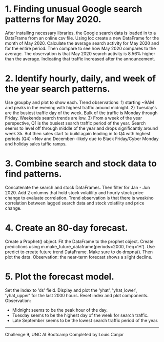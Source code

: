 # 1. Finding unusual Google search patterns for May 2020.
After installing necessary libraries, the Google search data is loaded in to a DataFrame from an online csv file.
Using loc create a new DataFrame for the month of May 2020.
Calculate the average search activity for May 2020 and for the entire period.  Then compare to see how May 2020 compares to the average.
The observation is that May 2020 search activity is 8.56% higher than the average.  Indicating that traffic increased after the announcement.

# 2. Identify hourly, daily, and week of the year search patterns.
Use groupby and plot to show each.
Trend observations:
            1) starting ~9AM and peaks in the evening with highest traffic around midnight.
            2) Tuesday's are the busiest traffic day of the week.  Bulk of the traffic is Monday through Friday.  Weekends search trends are low.
            3) From a week of the year perspective, Q1 is the busiest search traffic period of the year.  Search seems to level off through middle of the year and drops significantly around week 35.  But then sales start to build again leading in to Q4 with highest periods (Q4) ~Nov and December--likely due to Black Friday/Cyber Monday and holiday sales taffic ramps.

# 3. Combine search and stock data to find patterns.
Concatenate the search and stock DataFrames.  Then filter for Jan - Jun 2020.
Add 2 columns that hold stock volatility and hourly stock price change to evaluate correlation.
Trend observation is that there is weak/no correlation between lagged search data and stock volatility and price change.

# 4. Create an 80-day forecast.
Create a Prophet() object.
Fit the DataFrame to the prophet object.
Create predictions using m.make_future_dataframe(periods=2000, freq='H').
Use predict to create future trend DataFrame.  Make sure to do dropna().
Then plot the data.
Observation: the near-term forecast shows a slight decline.

# 5. Plot the forecast model.
Set the index to 'ds' field.
Display and plot the 'yhat', 'yhat_lower', 'yhat_upper' for the last 2000 hours.
Reset index and plot components.
Observation:
- Midnight seems to be the peak hour of the day.
- Tuesday seems to be the highest day of the week for search traffic.
- Late September seems to be the lowest search traffic period of the year.

---
Challenge 9, UNC AI Bootcamp
Completed by Louis Canjar

